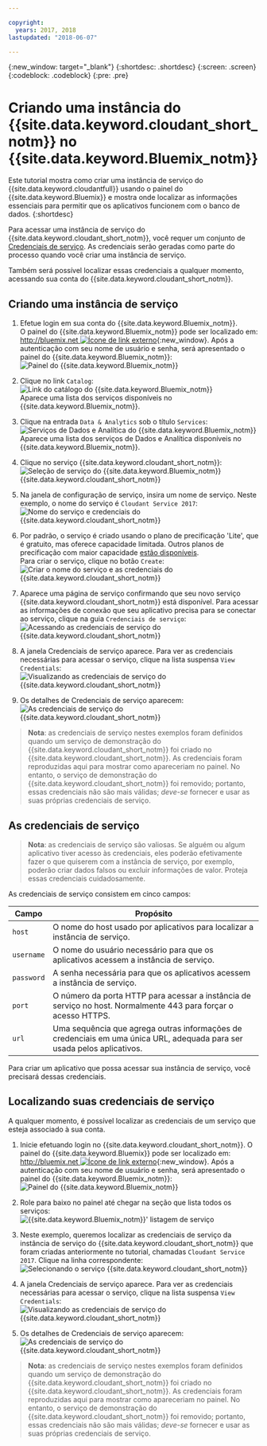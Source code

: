 ```yaml
---

copyright:
  years: 2017, 2018
lastupdated: "2018-06-07"

---
```


{:new_window: target="_blank"}
{:shortdesc: .shortdesc}
{:screen: .screen}
{:codeblock: .codeblock}
{:pre: .pre}

# Criando uma instância do {{site.data.keyword.cloudant_short_notm}} no {{site.data.keyword.Bluemix_notm}}

Este tutorial mostra como criar uma instância de serviço do {{site.data.keyword.cloudantfull}}
usando o painel do {{site.data.keyword.Bluemix}}
e mostra onde localizar as informações essenciais para permitir que os aplicativos
funcionem com o banco de dados.
{:shortdesc}

Para acessar uma instância de serviço do {{site.data.keyword.cloudant_short_notm}},
você requer um conjunto de [Credenciais de serviço](#the-service-credentials).
As credenciais serão geradas como parte do processo quando você criar uma instância de serviço.

Também será possível localizar essas credenciais a qualquer momento,
acessando sua conta do {{site.data.keyword.cloudant_short_notm}}.

## Criando uma instância de serviço

1.  Efetue login em sua conta do {{site.data.keyword.Bluemix_notm}}.<br/>
    O painel do {{site.data.keyword.Bluemix_notm}} pode ser localizado em:
[http://bluemix.net ![Ícone de link externo](../images/launch-glyph.svg "Ícone de link externo")](http://bluemix.net){:new_window}.
    Após a autenticação com seu nome de usuário e senha,
será apresentado o painel do {{site.data.keyword.Bluemix_notm}}:<br/>
    ![Painel do {{site.data.keyword.Bluemix_notm}}](images/img0001.png)

2.  Clique no link `Catalog`:<br/>
    ![Link do catálogo do {{site.data.keyword.Bluemix_notm}}](images/img0002.png)<br/>
    Aparece uma lista dos serviços disponíveis no {{site.data.keyword.Bluemix_notm}}.

3.  Clique na entrada `Data & Analytics` sob o título `Services`:<br/>
    ![Serviços de Dados e Analítica do {{site.data.keyword.Bluemix_notm}}](images/img0003.png)<br/>
    Aparece uma lista dos serviços de Dados e Analítica
disponíveis no {{site.data.keyword.Bluemix_notm}}.

4.  Clique no serviço {{site.data.keyword.cloudant_short_notm}}:<br>
    ![Seleção de serviço do {{site.data.keyword.Bluemix_notm}} {{site.data.keyword.cloudant_short_notm}}](images/img0004.png)

5.  Na janela de configuração de serviço,
insira um nome de serviço.
    Neste exemplo,
o nome do serviço é `Cloudant Service 2017`:<br/>
    ![Nome do serviço e credenciais do {{site.data.keyword.cloudant_short_notm}}](images/img0005.png)

6.  Por padrão,
o serviço é criado usando o plano de precificação 'Lite',
que é gratuito, mas oferece capacidade limitada.
    Outros planos de precificação
com maior capacidade
[estão disponíveis](../offerings/bluemix.html).<br/>
    Para criar o serviço,
clique no botão `Create`:<br/>
    ![Criar o nome do serviço e as credenciais do {{site.data.keyword.cloudant_short_notm}}](images/img0006.png)

7.  Aparece uma página de serviço
confirmando que seu novo serviço {{site.data.keyword.cloudant_short_notm}} está disponível.
    Para acessar as informações de conexão que seu aplicativo precisa para se conectar ao serviço,
clique na guia `Credenciais de serviço`:<br/>
    ![Acessando as credenciais de serviço do {{site.data.keyword.cloudant_short_notm}}](images/img0007.png)

8.  A janela Credenciais de serviço aparece.
    Para ver as credenciais necessárias para acessar o serviço,
clique na lista suspensa `View Credentials`:<br/>
    ![Visualizando as credenciais de serviço do {{site.data.keyword.cloudant_short_notm}}](images/img0008.png)

9.  Os detalhes de Credenciais de serviço aparecem:<br/>
    ![As credenciais de serviço do {{site.data.keyword.cloudant_short_notm}}](images/img0009.png)

>   **Nota**: as credenciais de serviço nestes exemplos
    foram definidos quando um serviço de demonstração do {{site.data.keyword.cloudant_short_notm}} foi criado no {{site.data.keyword.cloudant_short_notm}}.
    As credenciais foram reproduzidas aqui para mostrar como apareceriam no painel.
    No entanto, o serviço de demonstração do {{site.data.keyword.cloudant_short_notm}} foi removido; portanto, essas credenciais não são mais válidas; _deve-se_ fornecer e usar as suas próprias credenciais de serviço.

## As credenciais de serviço

>   **Nota**: as credenciais de serviço são valiosas.
    Se alguém ou algum aplicativo tiver acesso às credenciais,
eles poderão efetivamente fazer o que quiserem com a instância de serviço,
por exemplo, poderão criar dados falsos
ou excluir informações de valor.
    Proteja essas credenciais cuidadosamente.

As credenciais de serviço consistem em cinco campos:

Campo      | Propósito
-----------|--------
`host`     | O nome do host usado por aplicativos para localizar a instância de serviço.
`username` | O nome do usuário necessário para que os aplicativos acessem a instância de serviço.
`password` | A senha necessária para que os aplicativos acessem a instância de serviço.
`port`     | O número da porta HTTP para acessar a instância de serviço no host. Normalmente 443 para forçar o acesso HTTPS.
`url`      | Uma sequência que agrega outras informações de credenciais em uma única URL, adequada para ser usada pelos aplicativos.

Para criar um aplicativo que possa acessar sua instância de serviço,
você precisará dessas credenciais.

## Localizando suas credenciais de serviço

A qualquer momento,
é possível localizar as credenciais de um serviço que esteja associado à sua conta.

1.  Inicie efetuando login no {{site.data.keyword.cloudant_short_notm}}.
    O painel do {{site.data.keyword.Bluemix}} pode ser localizado em:
    [http://bluemix.net ![Ícone de link externo](../images/launch-glyph.svg "Ícone de link externo")](http://bluemix.net){:new_window}.
    Após a autenticação com seu nome de usuário e senha,
será apresentado o painel do {{site.data.keyword.Bluemix_notm}}:<br/>
    ![Painel do {{site.data.keyword.Bluemix_notm}}](images/img0001.png)

2.  Role para baixo no painel
até chegar na seção que lista todos os serviços:<br/>
    ![{{site.data.keyword.Bluemix_notm}}' listagem de serviço](images/img0010.png)

3.  Neste exemplo,
queremos localizar as credenciais de serviço da instância de serviço do {{site.data.keyword.cloudant_short_notm}}
que foram criadas anteriormente no tutorial,
chamadas `Cloudant Service 2017`.
    Clique na linha correspondente:<br/>
    ![Selecionando o serviço {{site.data.keyword.cloudant_short_notm}}](images/img0011.png)

3.  A janela Credenciais de serviço aparece.
    Para ver as credenciais necessárias para acessar o serviço,
clique na lista suspensa `View Credentials`:<br/>
    ![Visualizando as credenciais de serviço do {{site.data.keyword.cloudant_short_notm}}](images/img0008.png)

4.  Os detalhes de Credenciais de serviço aparecem:<br/>
    ![As credenciais de serviço do {{site.data.keyword.cloudant_short_notm}}](images/img0009.png)

>   **Nota**: as credenciais de serviço nestes exemplos
    foram definidos quando um serviço de demonstração do {{site.data.keyword.cloudant_short_notm}} foi criado no {{site.data.keyword.cloudant_short_notm}}.
    As credenciais foram reproduzidas aqui para mostrar como apareceriam no painel.
    No entanto, o serviço de demonstração do {{site.data.keyword.cloudant_short_notm}} foi removido; portanto, essas credenciais não são mais válidas; _deve-se_ fornecer e usar as suas próprias credenciais de serviço.
